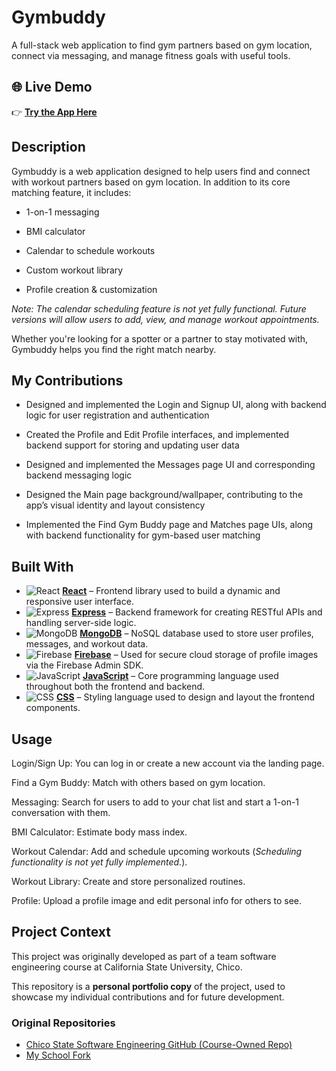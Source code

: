 # Gymbuddy
A full-stack web application to find gym partners based on gym location, connect via messaging, and manage fitness goals with useful tools.

## 🌐 Live Demo  
👉 **[Try the App Here](https://gymbuddy-d7838.web.app/)**

## Description
Gymbuddy is a web application designed to help users find and connect with workout partners based on gym location. In addition to its core matching feature, it includes:

- 1-on-1 messaging

- BMI calculator

- Calendar to schedule workouts

- Custom workout library

- Profile creation & customization

*Note: The calendar scheduling feature is not yet fully functional. Future versions will allow users to add, view, and manage workout appointments.*

Whether you're looking for a spotter or a partner to stay motivated with, Gymbuddy helps you find the right match nearby.

## My Contributions
- Designed and implemented the Login and Signup UI, along with backend logic for user registration and authentication

- Created the Profile and Edit Profile interfaces, and implemented backend support for storing and updating user data

- Designed and implemented the Messages page UI and corresponding backend messaging logic

- Designed the Main page background/wallpaper, contributing to the app’s visual identity and layout consistency

- Implemented the Find Gym Buddy page and Matches page UIs, along with backend functionality for gym-based user matching

## Built With
- ![React](https://img.shields.io/badge/React-19.0.0-blue) **[React](https://reactjs.org/)** – Frontend library used to build a dynamic and responsive user interface.  
- ![Express](https://img.shields.io/badge/Express-5.1.0-lightgrey) **[Express](https://expressjs.com/)** – Backend framework for creating RESTful APIs and handling server-side logic.  
- ![MongoDB](https://img.shields.io/badge/MongoDB-6.15-green) **[MongoDB](https://www.mongodb.com/)** – NoSQL database used to store user profiles, messages, and workout data.  
- ![Firebase](https://img.shields.io/badge/Firebase-11.5.0-orange) **[Firebase](https://firebase.google.com/)** – Used for secure cloud storage of profile images via the Firebase Admin SDK.  
- ![JavaScript](https://img.shields.io/badge/JavaScript-ES6-yellow) **[JavaScript](https://www.javascript.com/)** – Core programming language used throughout both the frontend and backend.  
- ![CSS](https://img.shields.io/badge/CSS-3-blue) **[CSS](https://developer.mozilla.org/en-US/docs/Web/CSS)** – Styling language used to design and layout the frontend components.


## Usage
Login/Sign Up: You can log in or create a new account via the landing page.  

Find a Gym Buddy: Match with others based on gym location.

Messaging: Search for users to add to your chat list and start a 1-on-1 conversation with them.

BMI Calculator: Estimate body mass index.

Workout Calendar: Add and schedule upcoming workouts (*Scheduling functionality is not yet fully implemented.*).

Workout Library: Create and store personalized routines.

Profile: Upload a profile image and edit personal info for others to see.

## Project Context
This project was originally developed as part of a team software engineering course at California State University, Chico.

This repository is a **personal portfolio copy** of the project, used to showcase my individual contributions and for future development.

### Original Repositories
- [Chico State Software Engineering GitHub (Course-Owned Repo)](https://github.com/ChicoState/gymbuddy)
- [My School Fork](https://github.com/CharlieThao/gymbuddy)
